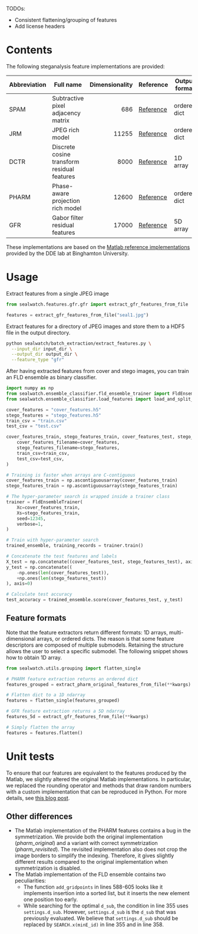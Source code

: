 TODOs:
- Consistent flattening/grouping of features
- Add license headers

# Contents

The following steganalysis feature implementations are provided:

| Abbreviation | Full name                                   | Dimensionality | Reference                                                   | Output format |
|--------------|---------------------------------------------|---------------:|-------------------------------------------------------------|-------------|
| SPAM         | Subtractive pixel adjacency matrix          |            686 | [Reference](https://doi.org/10.1109/TIFS.2010.2045842)      | ordered dict |
| JRM          | JPEG rich model                             |          11255 | [Reference](https://doi.org/10.1117/12.907495)              | ordered dict |
| DCTR         | Discrete cosine transform residual features |           8000 | [Reference](https://doi.org/10.1109/TIFS.2014.2364918)      | 1D array    |
| PHARM        | Phase-aware projection rich model           |          12600 | [Reference](https://doi.org/10.1117/12.2075239)             | ordered dict |
| GFR          | Gabor filter residual features              |          17000 | [Reference](https://dl.acm.org/doi/10.1145/2756601.2756608) | 5D array  |

These implementations are based on the [Matlab reference implementations](https://dde.binghamton.edu/download/feature_extractors/) provided by the DDE lab at Binghamton University.

# Usage

Extract features from a single JPEG image

```python
from sealwatch.features.gfr.gfr import extract_gfr_features_from_file

features = extract_gfr_features_from_file("seal1.jpg")
```

Extract features for a directory of JPEG images and store them to a HDF5 file in the output directory.

```bash
python sealwatch/batch_extraction/extract_features.py \
  --input_dir input_dir \
  --output_dir output_dir \
  --feature_type "gfr"  
```

After having extracted features from cover and stego images, you can train an FLD ensemble as binary classifier.

```python
import numpy as np
from sealwatch.ensemble_classifier.fld_ensemble_trainer import FldEnsembleTrainer
from sealwatch.ensemble_classifier.load_features import load_and_split_features

cover_features = "cover_features.h5"
stego_features = "stego_features.h5"
train_csv = "train.csv"
test_csv = "test.csv"

cover_features_train, stego_features_train, cover_features_test, stego_features_test = load_and_split_features(
    cover_features_filename=cover_features,
    stego_features_filename=stego_features,
    train_csv=train_csv,
    test_csv=test_csv,
)

# Training is faster when arrays are C-contiguous
cover_features_train = np.ascontiguousarray(cover_features_train)
stego_features_train = np.ascontiguousarray(stego_features_train)

# The hyper-parameter search is wrapped inside a trainer class
trainer = FldEnsembleTrainer(
    Xc=cover_features_train,
    Xs=stego_features_train,
    seed=12345,
    verbose=1,
)

# Train with hyper-parameter search
trained_ensemble, training_records = trainer.train()

# Concatenate the test features and labels
X_test = np.concatenate((cover_features_test, stego_features_test), axis=0)
y_test = np.concatenate((
    -np.ones(len(cover_features_test)),
    +np.ones(len(stego_features_test))
), axis=0)

# Calculate test accuracy
test_accuracy = trained_ensemble.score(cover_features_test, y_test)
```

## Feature formats

Note that the feature extractors return different formats: 1D arrays, multi-dimensional arrays, or ordered dicts.
The reason is that some feature descriptors are composed of multiple submodels. Retaining the structure allows the user to select a specific submodel.
The following snippet shows how to obtain 1D array. 

```python
from sealwatch.utils.grouping import flatten_single

# PHARM feature extraction returns an ordered dict
features_grouped = extract_pharm_original_features_from_file(**kwargs)

# Flatten dict to a 1D ndarray
features = flatten_single(features_grouped)

# GFR feature extraction returns a 5D ndarray
features_5d = extract_gfr_features_from_file(**kwargs)

# Simply flatten the array
features = features.flatten()
```

# Unit tests

To ensure that our features are equivalent to the features produced by the Matlab, we slightly altered the original Matlab implementations.
In particular, we replaced the rounding operator and methods that draw random numbers with a custom implementation that can be reproduced in Python.
For more details, see [this blog post](https://www.benediktlorch.com/blog/2023/matlab-to-python/).

## Other differences

- The Matlab implementation of the PHARM features contains a bug in the symmetrization. We provide both the original implementation (*pharm_original*) and a variant with correct symmetrization (*pharm_revisited*). The revisited implementation also does not crop the image borders to simplify the indexing. Therefore, it gives slightly different results compared to the original implementation when symmetrization is disabled.
- The Matlab implementation of the FLD ensemble contains two peculiarities:
  * The function `add_gridpoints` in lines 588-605 looks like it implements insertion into a sorted list, but it inserts the new element one position too early.
  * While searching for the optimal `d_sub`, the condition in line 355 uses `settings.d_sub`. However, `settings.d_sub` is the `d_sub` that was previously evaluated. We believe that `settings.d_sub` should be replaced by `SEARCH.x(minE_id)` in line 355 and in line 358.